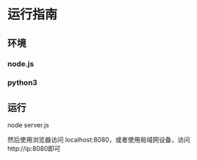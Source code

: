 # 运行指南

## 环境
 ### node.js
 ### python3
 
## 运行

node server.js

然后使用浏览器访问 localhost:8080，或者使用局域网设备，访问 http://ip:8080即可

